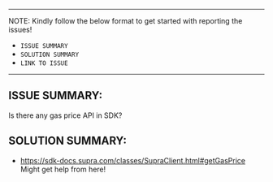 --------------------------------------
NOTE: Kindly follow the below format to get started with reporting the issues!
- `ISSUE SUMMARY`
- `SOLUTION SUMMARY`
- `LINK TO ISSUE`
--------------------------------------
## ISSUE SUMMARY: 
Is there any gas price API in SDK?

## SOLUTION SUMMARY: 
- https://sdk-docs.supra.com/classes/SupraClient.html#getGasPrice
Might get help from here! 


